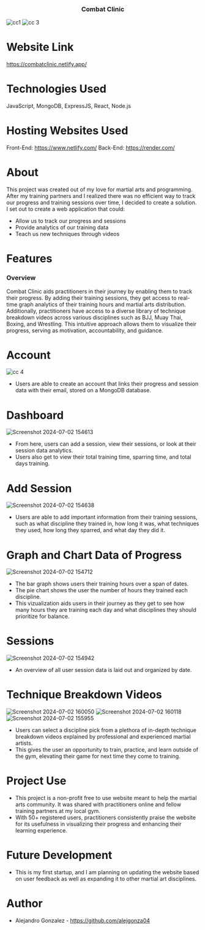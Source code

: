 <h3 align="center">Combat Clinic</h3>

![cc1](https://github.com/alejgonza04/Combat-Clinic/assets/149022594/aa3ae4e4-fc42-4f90-8a8e-6876317b34d1)
![cc 3](https://github.com/alejgonza04/Combat-Clinic/assets/149022594/ba3834fc-14d7-447f-887c-a488b7ce40dc)

# Website Link
https://combatclinic.netlify.app/

# Technologies Used
JavaScript, MongoDB, ExpressJS, React, Node.js

# Hosting Websites Used
Front-End: https://www.netlify.com/
Back-End: https://render.com/

# About
This project was created out of my love for martial arts and programming. After my training partners and I realized there was no efficient way to track our progress and training sessions over time, I decided to create a solution. I set out to create a web application that could:
- Allow us to track our progress and sessions
- Provide analytics of our training data
- Teach us new techniques through videos

# Features
### Overview
Combat Clinic aids practitioners in their journey by enabling them to track their progress. By adding their training sessions, they get access to real-time graph analytics of their training hours and martial arts distribution. Additionally, practitioners have access to a diverse library of technique breakdown videos across various disciplines such as BJJ, Muay Thai, Boxing, and Wrestling. This intuitive approach allows them to visualize their progress, serving as motivation, accountability, and guidance.

# Account
![cc 4](https://github.com/alejgonza04/Combat-Clinic/assets/149022594/44da0ca6-9077-4a19-930a-e9ef0a43553e)

- Users are able to create an account that links their progress and session data with their email, stored on a MongoDB database.

# Dashboard
![Screenshot 2024-07-02 154613](https://github.com/alejgonza04/Combat-Clinic/assets/149022594/4b530c7b-0a71-493c-ad96-bd8dc7b9d8a8)

- From here, users can add a session, view their sessions, or look at their session data analytics.
- Users also get to view their total training time, sparring time, and total days training.

# Add Session
![Screenshot 2024-07-02 154638](https://github.com/alejgonza04/Combat-Clinic/assets/149022594/c74cfb97-6927-42e9-b264-3324a03c5751)

- Users are able to add important information from their training sessions, such as what discipline they trained in, how long it was, what techniques they used, how long they sparred, and what day they did it.

# Graph and Chart Data of Progress
![Screenshot 2024-07-02 154712](https://github.com/alejgonza04/Combat-Clinic/assets/149022594/e0b789ce-cca3-4122-bdae-6849fe5c78c0)

- The bar graph shows users their training hours over a span of dates.
- The pie chart shows the user the number of hours they trained each discipline.
- This vizualization aids users in their journey as they get to see how many hours they are training each day and what disciplines they should prioritize for balance.

# Sessions
![Screenshot 2024-07-02 154942](https://github.com/alejgonza04/Combat-Clinic/assets/149022594/e23f1086-006e-4684-9b39-5741c478f800)

- An overview of all user session data is laid out and organized by date.

# Technique Breakdown Videos
![Screenshot 2024-07-02 160050](https://github.com/alejgonza04/Combat-Clinic/assets/149022594/cfd8c71e-d85b-46b5-b834-0f5b1b1e7d62)
![Screenshot 2024-07-02 160118](https://github.com/alejgonza04/Combat-Clinic/assets/149022594/4bd424ff-37a1-4cae-8e94-d3cbf8e4119b)
![Screenshot 2024-07-02 155955](https://github.com/alejgonza04/Combat-Clinic/assets/149022594/2c282aa7-29cc-438c-a34d-76a5016d21a2)

- Users can select a discipline pick from a plethora of in-depth technique breakdown videos explained by professional and experienced martial artists.
- This gives the user an opportunity to train, practice, and learn outside of the gym, elevating their game for next time they come to training.

# Project Use
- This project is a non-profit free to use website meant to help the martial arts community. It was shared with practitioners online and fellow training partners at my local gym.
- With 50+ registered users, practitioners consistently praise the website for its usefulness in visualizing their progress and enhancing their learning experience.

# Future Development
- This is my first startup, and I am planning on updating the website based on user feedback as well as expanding it to other martial art disciplines.

# Author
- Alejandro Gonzalez - https://github.com/alejgonza04


